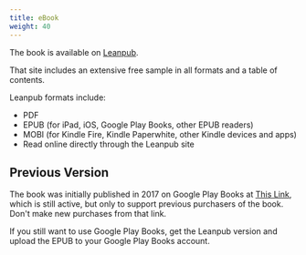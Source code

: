 ```yaml
---
title: eBook
weight: 40
---
```


The book is available on [Leanpub](https://leanpub.com/onjava8).

That site includes an extensive free sample in all formats and a table of
contents.

Leanpub formats include:

- PDF
- EPUB (for iPad, iOS, Google Play Books, other EPUB readers)
- MOBI (for Kindle Fire, Kindle Paperwhite, other Kindle devices and apps)
- Read online directly through the Leanpub site

## Previous Version

The book was initially published in 2017 on Google Play Books at [This
Link](https://play.google.com/store/books/details?id=p4ytDgAAQBAJ), which is
still active, but only to support previous purchasers of the book. Don't make
new purchases from that link.

If you still want to use Google Play Books, get the Leanpub version and upload
the EPUB to your Google Play Books account.
